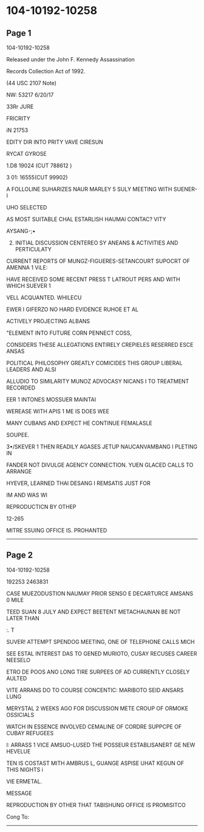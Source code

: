 # 104-10192-10258

## Page 1

104-10192-10258

Released under the John F. Kennedy Assassination

Records Collection Act of 1992.

(44 USC 2107 Note)

NW: 53217 6/20/17

33Rr JURE

FRICRITY

iN 21753

EDITY DIR INTO PRITY VAVE CIRESUN

RYCAT GYROSE

1.D8 19024 (CUT 788612 )

3 01: 16555(CUT 99902)

A FOLLOLINE SUHARIZES NAUR MARLEY 5 SULY MEETING WITH SUENER-I

UHO SELECTED

AS MOST SUITABLE CHAL ESTARLISH HAUMAl CONTAC? VITY

AYSANG-;•

2. INITIAL DISCUSSION CENTEREO SY ANEANS & ACTIVITIES AND PERTICULATY

CURRENT REPORTS OF MUNGZ-FIGUERES-SETANCOURT SUPOCRT OF AMENNA 1 ViLE:

HAVE RECEIVED SOME RECENT PRESS T LATROUT PERS AND WITH WHICH SUEVER 1

VELL ACQUANTED. WHILECU

EWER I GIFERZO NO HARD EVIDENCE RUHOE ET AL

ACTIVELY PROJECTING ALBANS

"ELEMENT INTO FUTURE CORN PENNECT COSS,

CONSIDERS THESE ALLEGATIONS ENTIRELY CREPIELES RESERRED ESCE ANSAS

POLITICAL PHILOSOPHY GREATLY COMICIDES THIS GROUP LIBERAL LEADERS AND ALSI

ALLUDIO TO SIMILARITY MUNOZ ADVOCASY NICANS I TO TREATMENT RECORDED

EER 1 INTONES MOSSUER MAINTAI

WEREASE WITH APIS 1 ME IS DOES WEE

MANY CUBANS AND EXPECT HE CONTINUE FEMALASLE

SOUPEE.

3•/SKEVER 1 THEN READILY AGASES JETUP NAUCANVAMBANG I PLETING IN

FANDER NOT DIVULGE AGENCY CONNECTION. YUEN GLACED CALLS TO ARRANGE

HYEVER, LEARNED THAI DESANG I REMSATIS JUST FOR

IM AND WAS WI

REPRODUCTICN BY OTHEP

12-265

MITRE SSUING OFFICE IS. PROHANTED

---

## Page 2

104-10192-10258

192253 2463831

CASE MUEZODUSTION NAUMAY PRIOR SENSO E DECARTURCE AMSANS 0 MILE

TEED SUAN 8 JULY AND EXPECT BEETENT METACHAUNAN BE NOT LATER THAN

:. T

SUVER! ATTEMPT SPENDOG MEETING, ONE OF TELEPHONE CALLS MICH

SEE ESTAL INTEREST DAS TO GENED MURIOTO, CUSAY RECUSES CAREER NEESELO

ETRO DE POOS ANO LONG TIRE SURPEES OF AD CURRENTLY CLOSELY AULTED

VITE ARRANS DO TO COURSE CONCENTIC: MARIBOTO SEID ANSARS LUNG

MERYSTAL 2 WEEKS AGO FOR DISCUSSION METE CROUP OF ORMOKE OSSICIALS

WATCH IN ESSENCE INVOLVED CEMALINE OF CORDRE SUPPCPE OF CUBAY REFUGEES

I: ARRASS 1 VICE AMSUO-LUSED THE POSSEUR ESTABLISANERT GE NEW HEVELUE

TEN IS COSTAST MITH AMBRUS L, GUANGE ASPISE UHAT KEGUN OF THIS NIGHTS i

VIE ERMETAL.

MESSAGE

REPRODUCTION BY OTHER THAT TABISHUNG OFFICE IS PROMISITCO

Cong To:

---

